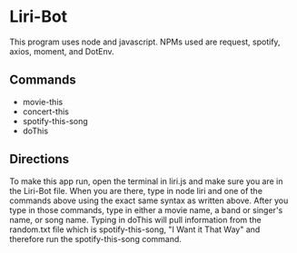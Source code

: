 # Liri-Bot

This program uses node and javascript.
NPMs used are request, spotify, axios, moment, and DotEnv. 
## Commands 
* movie-this 
* concert-this 
* spotify-this-song  
* doThis 
## Directions
To make this app run, open the terminal in liri.js and make sure you are in the Liri-Bot file. When you are there, type in node liri and one of the commands above using the exact same syntax as written above. After you type in those commands, type in either a movie name, a band or singer's name, or song name. 
Typing in doThis will pull information from the random.txt file which is spotify-this-song, "I Want it That Way" and therefore run the spotify-this-song command.
